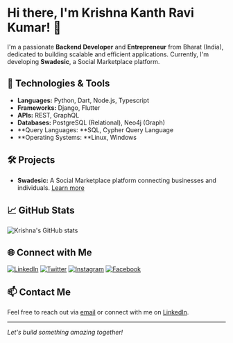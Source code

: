 # Hi there, I'm Krishna Kanth Ravi Kumar! 👋

I'm a passionate **Backend Developer** and **Entrepreneur** from Bharat (India), dedicated to building scalable and efficient applications. Currently, I'm developing **Swadesic**, a Social Marketplace platform.

## 🚀 Technologies & Tools

- **Languages:** Python, Dart, Node.js, Typescript
- **Frameworks:** Django, Flutter
- **APIs:** REST, GraphQL
- **Databases:** PostgreSQL (Relational), Neo4j (Graph)
- **Query Languages: **SQL, Cypher Query Language
- **Operating Systems: **Linux, Windows

## 🛠️ Projects

- **Swadesic:** A Social Marketplace platform connecting businesses and individuals. [Learn more](https://github.com/krishnakanth21099/Swadesic)

## 📈 GitHub Stats

![Krishna's GitHub stats](https://github-readme-stats.vercel.app/api?username=krishnakanth21099&show_icons=true&theme=radical)

## 🌐 Connect with Me

[![LinkedIn](https://img.shields.io/badge/LinkedIn-krishnakanth21099-blue?style=flat-square&logo=linkedin)](https://www.linkedin.com/in/ravi-kumar-krishna-kanth)
[![Twitter](https://img.shields.io/badge/Twitter-@Krishna_K21099-blue?style=flat-square&logo=twitter)](https://twitter.com/Krishna_K21099)
[![Instagram](https://img.shields.io/badge/Instagram-krishna.kanth_21099-red?style=flat-square&logo=instagram)](https://www.instagram.com/krishna.kanth_21099)
[![Facebook](https://img.shields.io/badge/Facebook-krishna.ravi.52438-blue?style=flat-square&logo=facebook)](https://www.facebook.com/krishna.ravi.52438)

## 📫 Contact Me

Feel free to reach out via [email](mailto:krishnakanthr99@gmail.com) or connect with me on [LinkedIn](https://www.linkedin.com/in/ravi-kumar-krishna-kanth).

---

*Let's build something amazing together!*
